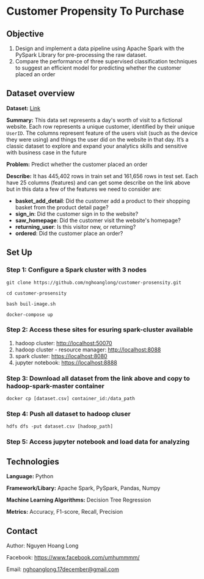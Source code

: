 # Customer Propensity To Purchase
## Objective
1. Design and implement a data pipeline using Apache Spark with the PySpark Library for pre-processing the raw dataset. 
2. Compare the performance of three supervised classification techniques to suggest an efficient model for predicting whether the customer placed an order

## Dataset overview
**Dataset:** [Link](https://www.kaggle.com/datasets/benpowis/customer-propensity-to-purchase-data) 

**Summary:** This data set represents a day's worth of visit to a fictional website. Each row represents a unique customer, identified by their unique `UserID`. The columns represent feature of the users visit (such as the device they were using) and things the user did on the website in that day. It’s a classic dataset to explore and expand your analytics skills and sensitive with business case in the future 

**Problem:** Predict whether the customer placed an order

**Describe:** It has 445,402 rows in train set and 161,656 rows in test set. Each have 25 columns (features) and can get some describe on the link above but in this data a few of the features we need to consider are:
+ **basket_add_detail**: Did the customer add a product to their shopping basket from the product detail page?
+ **sign_in**: Did the customer sign in to the website?
+ **saw_homepage**: Did the customer visit the website's homepage?
+ **returning_user**: Is this visitor new, or returning?
+ **ordered**: Did the customer place an order?

## Set Up
### Step 1: Configure a Spark cluster with 3 nodes
```
git clone https://github.com/nghoanglong/customer-prosensity.git

cd customer-prosensity

bash buil-image.sh

docker-compose up
```
### Step 2: Access these sites for esuring spark-cluster available
1.  hadoop cluster:  [http://localhost:50070](http://localhost:50070)
2.  hadoop cluster - resource manager:  [http://localhost:8088](http://localhost:8088)
3.  spark cluster:  [https://localhost:8080](https://localhost:8080)
4.  jupyter notebook:  [https://localhost:8888](https://localhost:8888)

### Step 3: Download all dataset from the link above and copy to hadoop-spark-master container
```
docker cp [dataset.csv] container_id:/data_path
```
### Step 4: Push all dataset to hadoop cluser
```
hdfs dfs -put dataset.csv [hadoop_path]
```
### Step 5: Access jupyter notebook and load data for analyzing

## Technologies
**Language:** Python

**Framework/Libary:** Apache Spark, PySpark, Pandas, Numpy

**Machine Learning Algorithms:** Decision Tree Regression

**Metrics:** Accuracy, F1-score, Recall, Precision
## Contact
Author: Nguyen Hoang Long

Facebook: https://www.facebook.com/umhummmm/

Email: nghoanglong.17december@gmail.com

